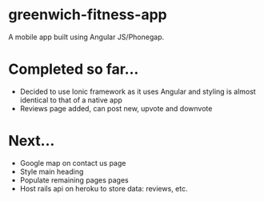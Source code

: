 # greenwich-fitness-app

A mobile app built using Angular JS/Phonegap.

# Completed so far...
* Decided to use Ionic framework as it uses Angular and styling is almost identical to that of a native app
* Reviews page added, can post new, upvote and downvote

# Next...
* Google map on contact us page
* Style main heading
* Populate remaining pages pages
* Host rails api on heroku to store data: reviews, etc.
